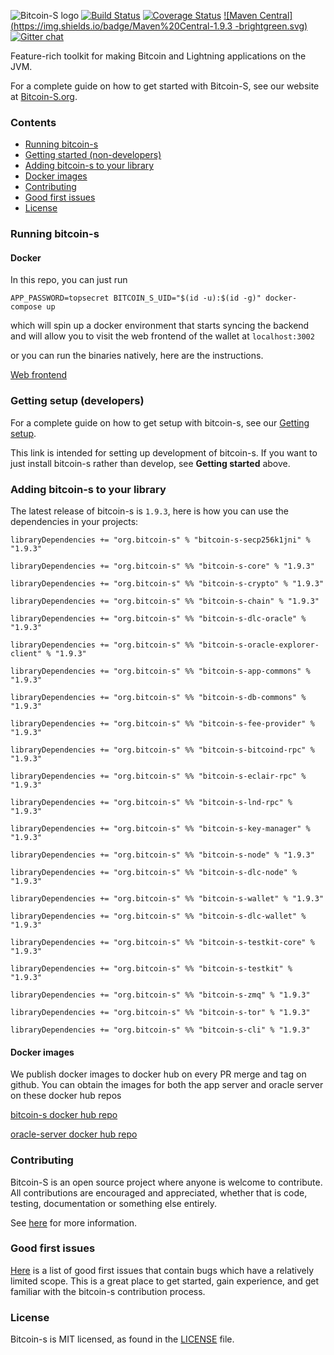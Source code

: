 ![Bitcoin-S logo](website/static/img/bitcoin-s-dark-logo.png)
[![Build Status](https://github.com/bitcoin-s/bitcoin-s/workflows/Release/badge.svg)](https://github.com/bitcoin-s/bitcoin-s/actions) [![Coverage Status](https://coveralls.io/repos/github/bitcoin-s/bitcoin-s/badge.svg?branch=master)](https://coveralls.io/github/bitcoin-s/bitcoin-s?branch=master) [![Maven Central](https://img.shields.io/badge/Maven%20Central-1.9.3
-brightgreen.svg)](https://mvnrepository.com/artifact/org.bitcoin-s) [![Gitter chat](https://badges.gitter.im/gitterHQ/gitter.png)](https://gitter.im/bitcoin-s-core)

Feature-rich toolkit for making Bitcoin and Lightning applications on the JVM.

For a complete guide on how to get started with Bitcoin-S, see our website at [Bitcoin-S.org](https://bitcoin-s.org).

### Contents

- [Running bitcoin-s](#running-bitcoin-s)
- [Getting started (non-developers)](#getting-started--non-developers-)
- [Adding bitcoin-s to your library](#adding-bitcoin-s-to-your-library)
- [Docker images](#docker-images)
- [Contributing](#contributing)
- [Good first issues](#good-first-issues)
- [License](#license)

### Running bitcoin-s

#### Docker

In this repo, you can just run

```
APP_PASSWORD=topsecret BITCOIN_S_UID="$(id -u):$(id -g)" docker-compose up
```

which will spin up a docker environment that starts syncing the backend and will allow you to visit
the web frontend of the wallet at `localhost:3002`

or you can run the binaries natively, here are the instructions.

[Web frontend](https://github.com/bitcoin-s/bitcoin-s-ts/tree/master/wallet-server-ui#walletserverui)

### Getting setup (developers)

For a complete guide on how to get setup with bitcoin-s, see our [Getting setup](https://bitcoin-s.org/docs/getting-setup).

This link is intended for setting up development of bitcoin-s. If you want to just install bitcoin-s rather than develop, see **Getting started** above.

### Adding bitcoin-s to your library

The latest release of bitcoin-s is `1.9.3`, here is how you can use the dependencies in your projects:

```
libraryDependencies += "org.bitcoin-s" % "bitcoin-s-secp256k1jni" % "1.9.3"

libraryDependencies += "org.bitcoin-s" %% "bitcoin-s-core" % "1.9.3"

libraryDependencies += "org.bitcoin-s" %% "bitcoin-s-crypto" % "1.9.3"

libraryDependencies += "org.bitcoin-s" %% "bitcoin-s-chain" % "1.9.3"

libraryDependencies += "org.bitcoin-s" %% "bitcoin-s-dlc-oracle" % "1.9.3"

libraryDependencies += "org.bitcoin-s" %% "bitcoin-s-oracle-explorer-client" % "1.9.3"

libraryDependencies += "org.bitcoin-s" %% "bitcoin-s-app-commons" % "1.9.3"

libraryDependencies += "org.bitcoin-s" %% "bitcoin-s-db-commons" % "1.9.3"

libraryDependencies += "org.bitcoin-s" %% "bitcoin-s-fee-provider" % "1.9.3"

libraryDependencies += "org.bitcoin-s" %% "bitcoin-s-bitcoind-rpc" % "1.9.3"

libraryDependencies += "org.bitcoin-s" %% "bitcoin-s-eclair-rpc" % "1.9.3"

libraryDependencies += "org.bitcoin-s" %% "bitcoin-s-lnd-rpc" % "1.9.3"

libraryDependencies += "org.bitcoin-s" %% "bitcoin-s-key-manager" % "1.9.3"

libraryDependencies += "org.bitcoin-s" %% "bitcoin-s-node" % "1.9.3"

libraryDependencies += "org.bitcoin-s" %% "bitcoin-s-dlc-node" % "1.9.3"

libraryDependencies += "org.bitcoin-s" %% "bitcoin-s-wallet" % "1.9.3"

libraryDependencies += "org.bitcoin-s" %% "bitcoin-s-dlc-wallet" % "1.9.3"

libraryDependencies += "org.bitcoin-s" %% "bitcoin-s-testkit-core" % "1.9.3"

libraryDependencies += "org.bitcoin-s" %% "bitcoin-s-testkit" % "1.9.3"

libraryDependencies += "org.bitcoin-s" %% "bitcoin-s-zmq" % "1.9.3"

libraryDependencies += "org.bitcoin-s" %% "bitcoin-s-tor" % "1.9.3"

libraryDependencies += "org.bitcoin-s" %% "bitcoin-s-cli" % "1.9.3"

```

#### Docker images

We publish docker images to docker hub on every PR merge and tag on github.
You can obtain the images for both the app server and oracle server on these
docker hub repos

[bitcoin-s docker hub repo](https://hub.docker.com/r/bitcoinscala/bitcoin-s-server/tags?page=1&ordering=last_updated)

[oracle-server docker hub repo](https://hub.docker.com/r/bitcoinscala/bitcoin-s-oracle-server/tags?page=1&ordering=last_updated)

### Contributing

Bitcoin-S is an open source project where anyone is welcome to contribute. All contributions are encouraged and appreciated, whether that is code, testing, documentation or something else entirely.

See [here](https://bitcoin-s.org/docs/contributing) for more information.

### Good first issues

[Here](https://github.com/bitcoin-s/bitcoin-s/issues?q=is%3Aopen+is%3Aissue+label%3A%22good+first+issue%22) is a list of good first issues that contain bugs which have a relatively limited scope. This is a great place to get started, gain experience, and get familiar with the bitcoin-s contribution process.

### License

Bitcoin-s is MIT licensed, as found in the [LICENSE](LICENSE) file.
